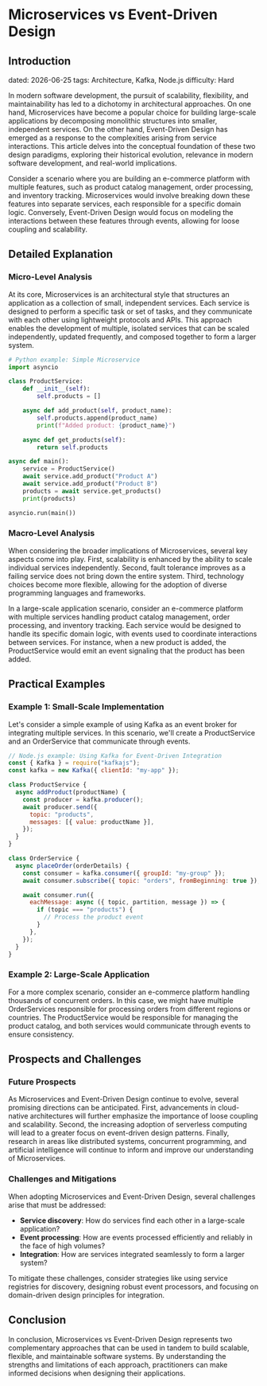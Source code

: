 # Microservices vs Event-Driven Design
## Introduction
 dated: 2026-06-25 tags: Architecture, Kafka, Node.js difficulty: Hard

In modern software development, the pursuit of scalability, flexibility, and maintainability has led to a dichotomy in architectural approaches. On one hand, Microservices have become a popular choice for building large-scale applications by decomposing monolithic structures into smaller, independent services. On the other hand, Event-Driven Design has emerged as a response to the complexities arising from service interactions. This article delves into the conceptual foundation of these two design paradigms, exploring their historical evolution, relevance in modern software development, and real-world implications.

Consider a scenario where you are building an e-commerce platform with multiple features, such as product catalog management, order processing, and inventory tracking. Microservices would involve breaking down these features into separate services, each responsible for a specific domain logic. Conversely, Event-Driven Design would focus on modeling the interactions between these features through events, allowing for loose coupling and scalability.

## Detailed Explanation
### Micro-Level Analysis

At its core, Microservices is an architectural style that structures an application as a collection of small, independent services. Each service is designed to perform a specific task or set of tasks, and they communicate with each other using lightweight protocols and APIs. This approach enables the development of multiple, isolated services that can be scaled independently, updated frequently, and composed together to form a larger system.

```python
# Python example: Simple Microservice
import asyncio

class ProductService:
    def __init__(self):
        self.products = []

    async def add_product(self, product_name):
        self.products.append(product_name)
        print(f"Added product: {product_name}")

    async def get_products(self):
        return self.products

async def main():
    service = ProductService()
    await service.add_product("Product A")
    await service.add_product("Product B")
    products = await service.get_products()
    print(products)

asyncio.run(main())
```

### Macro-Level Analysis

When considering the broader implications of Microservices, several key aspects come into play. First, scalability is enhanced by the ability to scale individual services independently. Second, fault tolerance improves as a failing service does not bring down the entire system. Third, technology choices become more flexible, allowing for the adoption of diverse programming languages and frameworks.

In a large-scale application scenario, consider an e-commerce platform with multiple services handling product catalog management, order processing, and inventory tracking. Each service would be designed to handle its specific domain logic, with events used to coordinate interactions between services. For instance, when a new product is added, the ProductService would emit an event signaling that the product has been added.

## Practical Examples
### Example 1: Small-Scale Implementation

Let's consider a simple example of using Kafka as an event broker for integrating multiple services. In this scenario, we'll create a ProductService and an OrderService that communicate through events.

```javascript
// Node.js example: Using Kafka for Event-Driven Integration
const { Kafka } = require("kafkajs");
const kafka = new Kafka({ clientId: "my-app" });

class ProductService {
  async addProduct(productName) {
    const producer = kafka.producer();
    await producer.send({
      topic: "products",
      messages: [{ value: productName }],
    });
  }
}

class OrderService {
  async placeOrder(orderDetails) {
    const consumer = kafka.consumer({ groupId: "my-group" });
    await consumer.subscribe({ topic: "orders", fromBeginning: true });

    await consumer.run({
      eachMessage: async ({ topic, partition, message }) => {
        if (topic === "products") {
          // Process the product event
        }
      },
    });
  }
}
```

### Example 2: Large-Scale Application

For a more complex scenario, consider an e-commerce platform handling thousands of concurrent orders. In this case, we might have multiple OrderServices responsible for processing orders from different regions or countries. The ProductService would be responsible for managing the product catalog, and both services would communicate through events to ensure consistency.

## Prospects and Challenges
### Future Prospects

As Microservices and Event-Driven Design continue to evolve, several promising directions can be anticipated. First, advancements in cloud-native architectures will further emphasize the importance of loose coupling and scalability. Second, the increasing adoption of serverless computing will lead to a greater focus on event-driven design patterns. Finally, research in areas like distributed systems, concurrent programming, and artificial intelligence will continue to inform and improve our understanding of Microservices.

### Challenges and Mitigations

When adopting Microservices and Event-Driven Design, several challenges arise that must be addressed:

* **Service discovery**: How do services find each other in a large-scale application?
* **Event processing**: How are events processed efficiently and reliably in the face of high volumes?
* **Integration**: How are services integrated seamlessly to form a larger system?

To mitigate these challenges, consider strategies like using service registries for discovery, designing robust event processors, and focusing on domain-driven design principles for integration.

## Conclusion

In conclusion, Microservices vs Event-Driven Design represents two complementary approaches that can be used in tandem to build scalable, flexible, and maintainable software systems. By understanding the strengths and limitations of each approach, practitioners can make informed decisions when designing their applications.